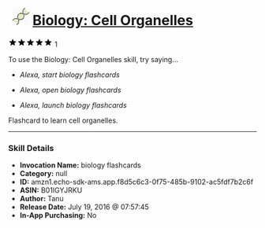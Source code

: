 # &nbsp;<img src="skill_icon" alt="Biology: Cell Organelles icon" width="36"> [Biology: Cell Organelles](http://alexa.amazon.com/#skills/amzn1.echo-sdk-ams.app.f8d5c6c3-0f75-485b-9102-ac5fdf7b2c6f)
![5 stars](../../images/ic_star_black_18dp_1x.png)![5 stars](../../images/ic_star_black_18dp_1x.png)![5 stars](../../images/ic_star_black_18dp_1x.png)![5 stars](../../images/ic_star_black_18dp_1x.png)![5 stars](../../images/ic_star_black_18dp_1x.png) 1

To use the Biology: Cell Organelles skill, try saying...

* *Alexa, start biology flashcards*

* *Alexa, open biology flashcards*

* *Alexa, launch biology flashcards*

Flashcard to learn cell organelles.

***

### Skill Details

* **Invocation Name:** biology flashcards
* **Category:** null
* **ID:** amzn1.echo-sdk-ams.app.f8d5c6c3-0f75-485b-9102-ac5fdf7b2c6f
* **ASIN:** B01IGYJRKU
* **Author:** Tanu 
* **Release Date:** July 19, 2016 @ 07:57:45
* **In-App Purchasing:** No
